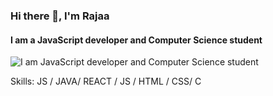 ### Hi there 👋, I'm Rajaa
#### I am a JavaScript developer and Computer Science student
![I am JavaScript developer and Computer Science student](https://media4.giphy.com/media/3oKIPnAiaMCws8nOsE/giphy.gif)


Skills: JS / JAVA/ REACT / JS / HTML / CSS/ C






